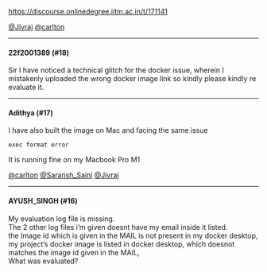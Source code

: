 https://discourse.onlinedegree.iitm.ac.in/t/171141

<a class="mention" href="/u/jivraj">@Jivraj</a> <a class="mention" href="/u/carlton">@carlton</a></p><hr>

<h4>22f2001389 (#18)</h4>
<p>Sir I have noticed a technical glitch for the docker issue, wherein I mistakenly uploaded the wrong docker image link so kindly please kindly re evaluate it.</p><hr>

<h4>Adithya (#17)</h4>
<p>I have also built the image on Mac and facing the same issue</p>
<p><code>exec format error</code></p>
<p>It is running fine on my Macbook Pro M1</p>
<p><a class="mention" href="/u/carlton">@carlton</a> <a class="mention" href="/u/saransh_saini">@Saransh_Saini</a> <a class="mention" href="/u/jivraj">@Jivraj</a></p><hr>

<h4>AYUSH_SINGH (#16)</h4>
<p>My evaluation log file is missing.<br/>
The 2 other log files i’m given doesnt have my email inside it listed.<br/>
the Image id which is given in the MAIL is not present in my docker desktop, my project’s docker image is listed in docker desktop, which doesnot matches the image id given in the MAIL,<br/>
What was evaluated?